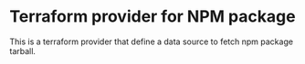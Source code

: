 # Terraform provider for NPM package

This is a terraform provider that define a data source to fetch npm package tarball.
